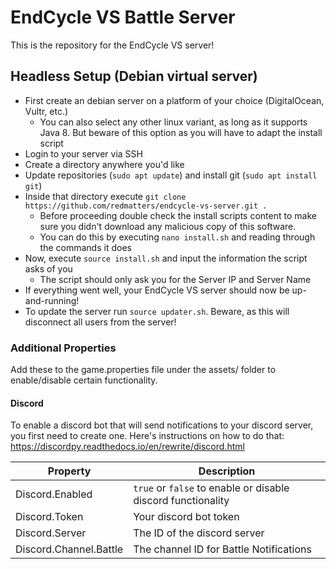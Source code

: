 # EndCycle VS Battle Server
This is the repository for the EndCycle VS server!

## Headless Setup (Debian virtual server)

* First create an debian server on a platform of your choice (DigitalOcean, Vultr, etc.)
  * You can also select any other linux variant, as long as it supports Java 8. But beware of this option as you will have to adapt the install script
* Login to your server via SSH
* Create a directory anywhere you'd like
* Update repositories (`sudo apt update`) and install git (`sudo apt install git`)
* Inside that directory execute `git clone https://github.com/redmatters/endcycle-vs-server.git .`
  * Before proceeding double check the install scripts content to make sure you didn't download any malicious copy of this software.
  * You can do this by executing `nano install.sh` and reading through the commands it does
* Now, execute `source install.sh` and input the information the script asks of you
  * The script should only ask you for the Server IP and Server Name
* If everything went well, your EndCycle VS server should now be up-and-running!
* To update the server run `source updater.sh`. Beware, as this will disconnect all users from the server!

### Additional Properties

Add these to the game.properties file under the assets/ folder to enable/disable certain functionality.

#### Discord

To enable a discord bot that will send notifications to your discord server, you first need to create one. Here's instructions on how to do that: https://discordpy.readthedocs.io/en/rewrite/discord.html

| Property | Description
| --- | --- |
| Discord.Enabled | `true` or `false` to enable or disable discord functionality |
| Discord.Token | Your discord bot token |
| Discord.Server | The ID of the discord server |
| Discord.Channel.Battle | The channel ID for Battle Notifications |
